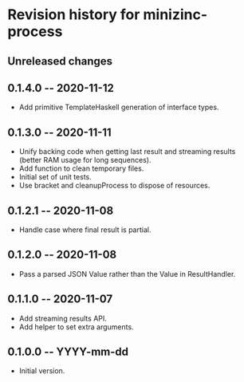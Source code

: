 # Revision history for minizinc-process

## Unreleased changes

## 0.1.4.0 -- 2020-11-12

* Add primitive TemplateHaskell generation of interface types.

## 0.1.3.0 -- 2020-11-11

* Unify backing code when getting last result and streaming results (better RAM usage for long sequences).
* Add function to clean temporary files.
* Initial set of unit tests.
* Use bracket and cleanupProcess to dispose of resources.

## 0.1.2.1 -- 2020-11-08

* Handle case where final result is partial.

## 0.1.2.0 -- 2020-11-08

* Pass a parsed JSON Value rather than the Value in ResultHandler.

## 0.1.1.0 -- 2020-11-07

* Add streaming results API.
* Add helper to set extra arguments.

## 0.1.0.0 -- YYYY-mm-dd

* Initial version.

